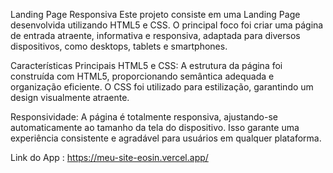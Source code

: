 Landing Page Responsiva
Este projeto consiste em uma Landing Page desenvolvida utilizando HTML5 e CSS. O principal foco foi criar uma página de entrada atraente, informativa e responsiva, adaptada para diversos dispositivos, como desktops, tablets e smartphones.

Características Principais
HTML5 e CSS: A estrutura da página foi construída com HTML5, proporcionando semântica adequada e organização eficiente. O CSS foi utilizado para estilização, garantindo um design visualmente atraente.

Responsividade: A página é totalmente responsiva, ajustando-se automaticamente ao tamanho da tela do dispositivo. Isso garante uma experiência consistente e agradável para usuários em qualquer plataforma.

Link do App : https://meu-site-eosin.vercel.app/
